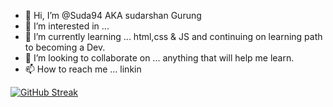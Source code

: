 - 👋 Hi, I’m @Suda94 AKA sudarshan Gurung
- 👀 I’m interested in ...
- 🌱 I’m currently learning ... html,css & JS and continuing on learning path to becoming a Dev. 
- 💞️ I’m looking to collaborate on ... anything that will help me learn. 
- 📫 How to reach me ... linkin
 
[![GitHub Streak](https://streak-stats.demolab.com?user=Suda94&theme=dark&hide_border=true&border_radius=&mode=weekly)](https://git.io/streak-stats)

